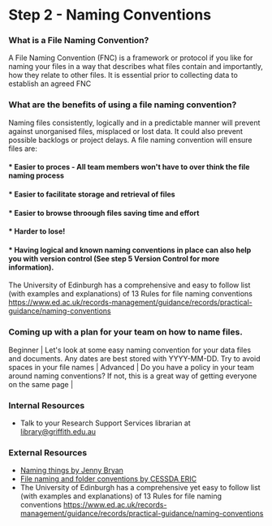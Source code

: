 # Step 2 - Naming Conventions



### What is a File Naming Convention?

A File Naming Convention (FNC) is a framework or protocol if you like for naming your files in a way that describes what files contain and importantly, how they relate to other files. It is essential prior to collecting data to establish an agreed FNC

### What are the benefits of using a file naming convention? 
Naming files consistently, logically and in a predictable manner will prevent against unorganised files, misplaced or lost data.  It could also prevent possible backlogs or project delays.  A file naming convention will ensure files are:

#### * Easier to proces - All team members won't have to over think the file naming process 
#### * Easier to facilitate storage and retrieval of files
#### * Easier to browse throough files saving time and effort 
#### * Harder to lose!
#### * Having logical and known naming conventions in place can also help you with version control (See step 5 Version Control for more information).

The University of Edinburgh has a comprehensive and easy to follow list (with examples and explanations) of 13 Rules for file naming conventions  https://www.ed.ac.uk/records-management/guidance/records/practical-guidance/naming-conventions

### Coming up with a plan for your team on how to name files.

Beginner | Let's look at some easy naming convention for your data files and documents. Any dates are best stored with YYYY-MM-DD. Try to avoid spaces in your file names |
Advanced | Do you have a policy in your team around naming conventions? If not, this is a great way of getting everyone on the same page |

### Internal Resources
* Talk to your Research Support Services librarian at library@griffith.edu.au

### External Resources
* [Naming things by Jenny Bryan](https://speakerdeck.com/jennybc/how-to-name-files)
* [File naming and folder conventions by CESSDA ERIC](https://www.cessda.eu/Training/Training-Resources/Library/Data-Management-Expert-Guide/2.-Organise-Document/File-naming-and-folder-structure)
* The University of Edinburgh has a comprehensive yet easy to follow list (with examples and explanations) of 13 Rules for file naming conventions https://www.ed.ac.uk/records-management/guidance/records/practical-guidance/naming-conventions


